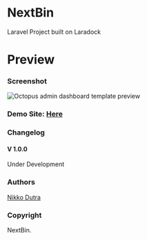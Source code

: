 # NextBin
Laravel Project built on Laradock

# Preview

### Screenshot

![Octopus admin dashboard template preview](https://public-github-image.s3-us-west-1.amazonaws.com/nextbin.png)


### Demo Site: [Here](http://ec2-13-59-154-138.us-east-2.compute.amazonaws.com/)

### Changelog
#### V 1.0.0
Under Development
### Authors
[Nikko Dutra](http://www.NikkoDutra.com)

### Copyright
NextBin.
